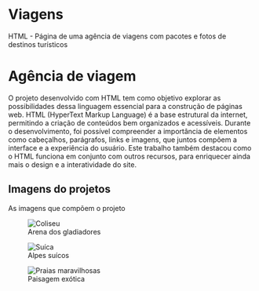 # Viagens
HTML - Página de uma agência de viagens com pacotes e fotos de destinos turísticos 
<!DOCTYPE html>
<html lang="en">
   <head>
   <body>
 <meta charset="utf-8">
 <meta name="viewport" content="width=device-width, initial-scale=1.0">
<title>Projeto</title>
       </head>
    </body>
    <body>
    <h1>Agência de viagem</h1>
    <p>O projeto desenvolvido com HTML tem como objetivo explorar as possibilidades dessa linguagem essencial para a construção de páginas web. HTML (HyperText Markup Language) é a base estrutural da internet, permitindo a criação de conteúdos bem organizados e acessíveis. Durante o desenvolvimento, foi possível compreender a importância de elementos como cabeçalhos, parágrafos, links e imagens, que juntos compõem a interface e a experiência do usuário. Este trabalho também destacou como o HTML funciona em conjunto com outros recursos, para enriquecer ainda mais o design e a interatividade do site.
</p>
        <h2>Imagens do projetos</h2>
          <p>As imagens que compõem o projeto</p>
  <figure>
<img src="https://cdn.freecodecamp.org/curriculum/labs/colosseo.jpg" alt="Coliseu"></a>
<figcaption>Arena dos gladiadores</figcaption>
   </figure>
 <figure>
   <img src="https://cdn.freecodecamp.org/curriculum/labs/alps.jpg" alt="Suíca"></a>
    <figcaption>Alpes suícos</figcaption>
      </figure>
       <figure>
         <img src="https://cdn.freecodecamp.org/curriculum/labs/sea.jpg" alt="Praias maravilhosas"></a>
 <figcaption>Paisagem exótica</figcaption>
    </figure>
    </body>
    </html>
